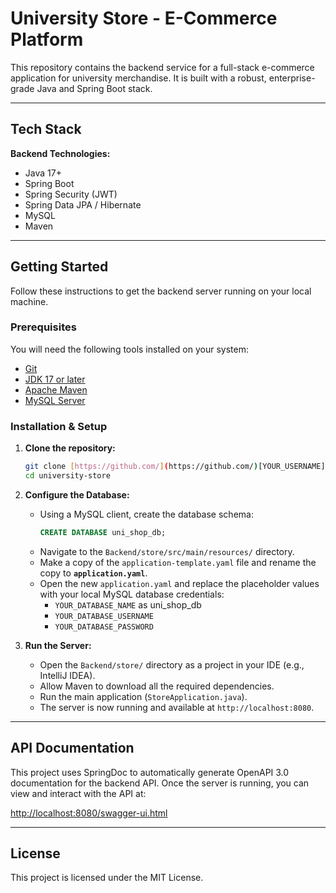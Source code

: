 # University Store - E-Commerce Platform

This repository contains the backend service for a full-stack e-commerce application for university merchandise. It is built with a robust, enterprise-grade Java and Spring Boot stack.

---

## Tech Stack

**Backend Technologies:**
* Java 17+
* Spring Boot
* Spring Security (JWT)
* Spring Data JPA / Hibernate
* MySQL
* Maven

---

## Getting Started

Follow these instructions to get the backend server running on your local machine.

### Prerequisites

You will need the following tools installed on your system:
* [Git](https://git-scm.com/)
* [JDK 17 or later](https://www.oracle.com/java/technologies/downloads/)
* [Apache Maven](https://maven.apache.org/download.cgi)
* [MySQL Server](https://dev.mysql.com/downloads/mysql/)

### Installation & Setup

1.  **Clone the repository:**
    ```bash
    git clone [https://github.com/](https://github.com/)[YOUR_USERNAME]/university-store.git
    cd university-store
    ```

2.  **Configure the Database:**
    * Using a MySQL client, create the database schema:
        ```sql
        CREATE DATABASE uni_shop_db;
        ```
    * Navigate to the `Backend/store/src/main/resources/` directory.
    * Make a copy of the `application-template.yaml` file and rename the copy to **`application.yaml`**.
    * Open the new `application.yaml` and replace the placeholder values with your local MySQL database credentials:
        * `YOUR_DATABASE_NAME` as uni_shop_db
        * `YOUR_DATABASE_USERNAME`
        * `YOUR_DATABASE_PASSWORD`

3.  **Run the Server:**
    * Open the `Backend/store/` directory as a project in your IDE (e.g., IntelliJ IDEA).
    * Allow Maven to download all the required dependencies.
    * Run the main application (`StoreApplication.java`).
    * The server is now running and available at `http://localhost:8080`.
---

## API Documentation

This project uses SpringDoc to automatically generate OpenAPI 3.0 documentation for the backend API. Once the server is running, you can view and interact with the API at:

[http://localhost:8080/swagger-ui.html](http://localhost:8080/swagger-ui.html)

---

## License

This project is licensed under the MIT License.